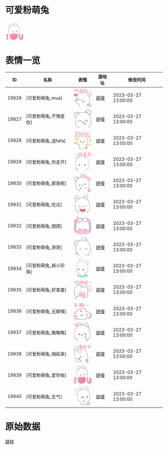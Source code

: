 # 可爱粉萌兔

<img src="./cover.png" height="60" alt="cover" />

# 表情一览

|ID|名称|表情|源地址|修改时间|
|----|----|----|----|----|
|19826|[可爱粉萌兔_mua]|<img src="./pic/019826_%5B可爱粉萌兔_mua%5D.png" height="60" alt="mua"/>|[链接](https://i0.hdslb.com/bfs/garb/e0e9154bb4316a991b899a88acba819090e76f54.png)|2023-03-27 13:00:00|
|19827|[可爱粉萌兔_不愧是你]|<img src="./pic/019827_%5B可爱粉萌兔_不愧是你%5D.png" height="60" alt="不愧是你"/>|[链接](https://i0.hdslb.com/bfs/garb/0910342ab19f8eae89650d7d5bae4ab0f5800634.png)|2023-03-27 13:00:00|
|19828|[可爱粉萌兔_送fafa]|<img src="./pic/019828_%5B可爱粉萌兔_送fafa%5D.png" height="60" alt="送fafa"/>|[链接](https://i0.hdslb.com/bfs/garb/c6999ab9ed0f21d8b59bdecffafae45ee15f0149.png)|2023-03-27 13:00:00|
|19829|[可爱粉萌兔_你走开]|<img src="./pic/019829_%5B可爱粉萌兔_你走开%5D.png" height="60" alt="你走开"/>|[链接](https://i0.hdslb.com/bfs/garb/971ca13a23c00cb972943bd15e8e11ff71e3b4f7.png)|2023-03-27 13:00:00|
|19830|[可爱粉萌兔_那我呢]|<img src="./pic/019830_%5B可爱粉萌兔_那我呢%5D.png" height="60" alt="那我呢"/>|[链接](https://i0.hdslb.com/bfs/garb/8438015fccf63626f2abb8a0c23ad3ec617d9257.png)|2023-03-27 13:00:00|
|19831|[可爱粉萌兔_吃瓜]|<img src="./pic/019831_%5B可爱粉萌兔_吃瓜%5D.png" height="60" alt="吃瓜"/>|[链接](https://i0.hdslb.com/bfs/garb/540b5f46afba35cea6ea5c289bddc30c0587c618.png)|2023-03-27 13:00:00|
|19832|[可爱粉萌兔_困困]|<img src="./pic/019832_%5B可爱粉萌兔_困困%5D.png" height="60" alt="困困"/>|[链接](https://i0.hdslb.com/bfs/garb/d01b13909eaffa9e4a122ff5430fb0018a746ddd.png)|2023-03-27 13:00:00|
|19833|[可爱粉萌兔_哭哭]|<img src="./pic/019833_%5B可爱粉萌兔_哭哭%5D.png" height="60" alt="哭哭"/>|[链接](https://i0.hdslb.com/bfs/garb/140decfff8c99bf455d2e22c1c9d002589627228.png)|2023-03-27 13:00:00|
|19834|[可爱粉萌兔_掉小珍珠]|<img src="./pic/019834_%5B可爱粉萌兔_掉小珍珠%5D.png" height="60" alt="掉小珍珠"/>|[链接](https://i0.hdslb.com/bfs/garb/8c03961af87163142fcd26e101a50782b5e37ee8.png)|2023-03-27 13:00:00|
|19835|[可爱粉萌兔_好害羞]|<img src="./pic/019835_%5B可爱粉萌兔_好害羞%5D.png" height="60" alt="好害羞"/>|[链接](https://i0.hdslb.com/bfs/garb/99ba5dbde0d95273d196ee405a23b5ccb7416d79.png)|2023-03-27 13:00:00|
|19836|[可爱粉萌兔_无聊哦]|<img src="./pic/019836_%5B可爱粉萌兔_无聊哦%5D.png" height="60" alt="无聊哦"/>|[链接](https://i0.hdslb.com/bfs/garb/dc09302c749ec9449e352964539422fadedce885.png)|2023-03-27 13:00:00|
|19837|[可爱粉萌兔_略略略]|<img src="./pic/019837_%5B可爱粉萌兔_略略略%5D.png" height="60" alt="略略略"/>|[链接](https://i0.hdslb.com/bfs/garb/ceb710669f6c63a87f39555e68a3092af54c4d3a.png)|2023-03-27 13:00:00|
|19838|[可爱粉萌兔_嗨起来]|<img src="./pic/019838_%5B可爱粉萌兔_嗨起来%5D.png" height="60" alt="嗨起来"/>|[链接](https://i0.hdslb.com/bfs/garb/f489a5e6118bda4341cddebb80dd737ca6e0bf48.png)|2023-03-27 13:00:00|
|19839|[可爱粉萌兔_爱你呦]|<img src="./pic/019839_%5B可爱粉萌兔_爱你呦%5D.png" height="60" alt="爱你呦"/>|[链接](https://i0.hdslb.com/bfs/garb/038a4da32e22d817cf41cec4f892cbe5538edeb6.png)|2023-03-27 13:00:00|
|19840|[可爱粉萌兔_生气]|<img src="./pic/019840_%5B可爱粉萌兔_生气%5D.png" height="60" alt="生气"/>|[链接](https://i0.hdslb.com/bfs/garb/495b05c6a2d8e1fb0252fce17aee5339baa90c80.png)|2023-03-27 13:00:00|

# 原始数据

[跳转](./raw.json)

